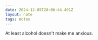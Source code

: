 ```yaml
---
date: 2024-12-05T20:06:44.401Z
layout: note
tags: notes
---
```

At least alcohol doesn't make me anxious.
